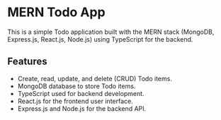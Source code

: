 # MERN Todo App

This is a simple Todo application built with the MERN stack (MongoDB, Express.js, React.js, Node.js) using TypeScript for the backend.

## Features

- Create, read, update, and delete (CRUD) Todo items.
- MongoDB database to store Todo items.
- TypeScript used for backend development.
- React.js for the frontend user interface.
- Express.js and Node.js for the backend API.
